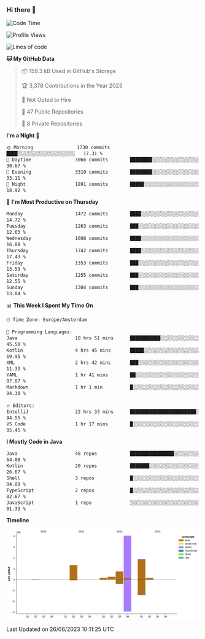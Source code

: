 ### Hi there 👋


<!--START_SECTION:waka-->
![Code Time](http://img.shields.io/badge/Code%20Time-3%2C278%20hrs%2017%20mins-blue)

![Profile Views](http://img.shields.io/badge/Profile%20Views-110-blue)

![Lines of code](https://img.shields.io/badge/From%20Hello%20World%20I%27ve%20Written-8.6%20million%20lines%20of%20code-blue)

**🐱 My GitHub Data** 

> 📦 159.3 kB Used in GitHub's Storage 
 > 
> 🏆 3,378 Contributions in the Year 2023
 > 
> 🚫 Not Opted to Hire
 > 
> 📜 47 Public Repositories 
 > 
> 🔑 8 Private Repositories 
 > 
**I'm a Night 🦉** 

```text
🌞 Morning                1730 commits        ████░░░░░░░░░░░░░░░░░░░░░   17.31 % 
🌆 Daytime                3066 commits        ████████░░░░░░░░░░░░░░░░░   30.67 % 
🌃 Evening                3310 commits        ████████░░░░░░░░░░░░░░░░░   33.11 % 
🌙 Night                  1891 commits        █████░░░░░░░░░░░░░░░░░░░░   18.92 % 
```
📅 **I'm Most Productive on Thursday** 

```text
Monday                   1472 commits        ████░░░░░░░░░░░░░░░░░░░░░   14.72 % 
Tuesday                  1263 commits        ███░░░░░░░░░░░░░░░░░░░░░░   12.63 % 
Wednesday                1608 commits        ████░░░░░░░░░░░░░░░░░░░░░   16.08 % 
Thursday                 1742 commits        ████░░░░░░░░░░░░░░░░░░░░░   17.43 % 
Friday                   1353 commits        ███░░░░░░░░░░░░░░░░░░░░░░   13.53 % 
Saturday                 1255 commits        ███░░░░░░░░░░░░░░░░░░░░░░   12.55 % 
Sunday                   1304 commits        ███░░░░░░░░░░░░░░░░░░░░░░   13.04 % 
```


📊 **This Week I Spent My Time On** 

```text
🕑︎ Time Zone: Europe/Amsterdam

💬 Programming Languages: 
Java                     10 hrs 51 mins      ███████████░░░░░░░░░░░░░░   45.50 % 
Kotlin                   4 hrs 45 mins       █████░░░░░░░░░░░░░░░░░░░░   19.95 % 
XML                      2 hrs 42 mins       ███░░░░░░░░░░░░░░░░░░░░░░   11.33 % 
YAML                     1 hr 41 mins        ██░░░░░░░░░░░░░░░░░░░░░░░   07.07 % 
Markdown                 1 hr 1 min          █░░░░░░░░░░░░░░░░░░░░░░░░   04.30 % 

🔥 Editors: 
IntelliJ                 22 hrs 33 mins      ████████████████████████░   94.55 % 
VS Code                  1 hr 17 mins        █░░░░░░░░░░░░░░░░░░░░░░░░   05.45 % 
```

**I Mostly Code in Java** 

```text
Java                     48 repos            ████████████████░░░░░░░░░   64.00 % 
Kotlin                   20 repos            ███████░░░░░░░░░░░░░░░░░░   26.67 % 
Shell                    3 repos             █░░░░░░░░░░░░░░░░░░░░░░░░   04.00 % 
TypeScript               2 repos             █░░░░░░░░░░░░░░░░░░░░░░░░   02.67 % 
JavaScript               1 repo              ░░░░░░░░░░░░░░░░░░░░░░░░░   01.33 % 
```



**Timeline**

![Lines of Code chart](https://raw.githubusercontent.com/powercasgamer/powercasgamer/master/assets/bar_graph.png)


 Last Updated on 26/06/2023 10:11:25 UTC
<!--END_SECTION:waka-->
